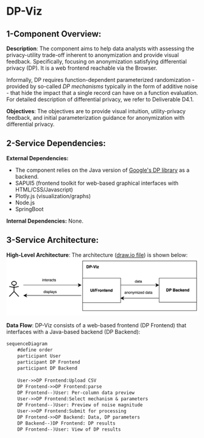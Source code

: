 # DP-Viz

## 1-Component Overview:
**Description**:
The component aims to help data analysts with assessing the privacy-utility trade-off inherent to anonymization and provide visual feedback. Specifically, focusing on anonymization satisfying differential privacy (DP).
It is a web frontend reachable via the Browser.

Informally, DP requires function-dependent parameterized randomization - provided by so-called *DP mechanisms* typically in the form of additive noise - that hide the impact that a single record can have on a function evaluation.
For detailed description of differential privacy, we refer to Deliverable D4.1.

**Objectives**:
The objectives are to provide visual intuition, utility-privacy feedback, and initial parameterization guidance for anonymization with differential privacy.

## 2-Service Dependencies:
**External Dependencies:**
- The component relies on the Java version of [Google's DP library](https://github.com/google/differential-privacy) as a backend.
- SAPUI5 (frontend toolkit for web-based graphical interfaces with HTML/CSS/Javascript)
- Plotly.js (visualization/graphs)
- Node.js
- SpringBoot

**Internal Dependencies:**
None.

## 3-Service Architecture:
**High-Level Architecture**:
The architecture ([draw.io file](diagrams/dpviz.drawio)) is shown below:
![diagram image](images/dpviz.png)


**Data Flow**:
DP-Viz consists of a web-based frontend (DP Frontend) that interfaces with a Java-based backend (DP Backend):
```mermaid
sequenceDiagram
    #define order
    participant User
    participant DP Frontend
    participant DP Backend

    User->>DP Frontend:Upload CSV
    DP Frontend->>DP Frontend:parse
    DP Frontend--)User: Per-column data preview
    User->>DP Frontend:Select mechanism & parameters
    DP Frontend--)User: Preview of noise magnitude
    User->>DP Frontend:Submit for processing
    DP Frontend->>DP Backend: Data, DP parameters
    DP Backend--)DP Frontend: DP results
    DP Frontend--)User: View of DP results
```